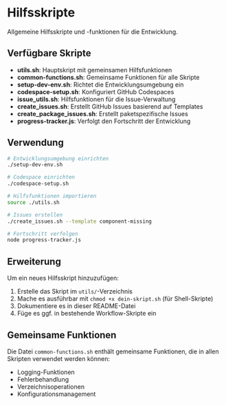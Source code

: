 # Hilfsskripte

Allgemeine Hilfsskripte und -funktionen für die Entwicklung.

## Verfügbare Skripte

- **utils.sh**: Hauptskript mit gemeinsamen Hilfsfunktionen
- **common-functions.sh**: Gemeinsame Funktionen für alle Skripte
- **setup-dev-env.sh**: Richtet die Entwicklungsumgebung ein
- **codespace-setup.sh**: Konfiguriert GitHub Codespaces
- **issue_utils.sh**: Hilfsfunktionen für die Issue-Verwaltung
- **create_issues.sh**: Erstellt GitHub Issues basierend auf Templates
- **create_package_issues.sh**: Erstellt paketspezifische Issues
- **progress-tracker.js**: Verfolgt den Fortschritt der Entwicklung

## Verwendung

```bash
# Entwicklungsumgebung einrichten
./setup-dev-env.sh

# Codespace einrichten
./codespace-setup.sh

# Hilfsfunktionen importieren
source ./utils.sh

# Issues erstellen
./create_issues.sh --template component-missing

# Fortschritt verfolgen
node progress-tracker.js
```

## Erweiterung

Um ein neues Hilfsskript hinzuzufügen:

1. Erstelle das Skript im `utils/`-Verzeichnis
2. Mache es ausführbar mit `chmod +x dein-skript.sh` (für Shell-Skripte)
3. Dokumentiere es in dieser README-Datei
4. Füge es ggf. in bestehende Workflow-Skripte ein

## Gemeinsame Funktionen

Die Datei `common-functions.sh` enthält gemeinsame Funktionen, die in allen Skripten verwendet werden können:

- Logging-Funktionen
- Fehlerbehandlung
- Verzeichnisoperationen
- Konfigurationsmanagement